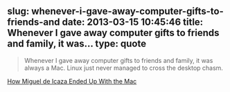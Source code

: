 slug: whenever-i-gave-away-computer-gifts-to-friends-and
date: 2013-03-15 10:45:46
title: Whenever I gave away computer gifts to friends and family, it was...
type: quote
---

> Whenever I gave away computer gifts to friends and family, it was always a Mac. Linux just never managed to cross the desktop chasm.

[How Miguel de Icaza Ended Up With the Mac](http://tirania.org/blog/archive/2013/Mar-05.html)
